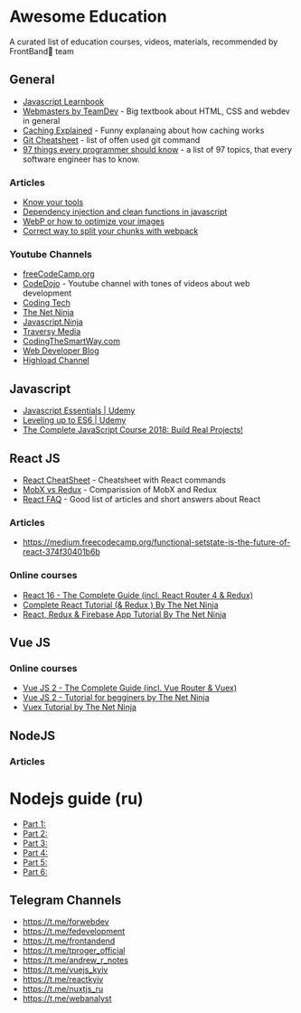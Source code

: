 # Awesome Education

A curated list of education courses, videos, materials, recommended by FrontBand🚀 team

## General

- [Javascript Learnbook](https://learn.javascript.ru)
- [Webmasters by TeamDev](http://webmasters.teamdev.com/#html) - Big textbook about HTML, CSS and webdev in general
- [Caching Explained](https://cachingexplained.com/ru/) - Funny explanaing about how caching works
- [Git Cheatsheet](https://medium.com/@ABatickaya/%D1%88%D0%BF%D0%B0%D1%80%D0%B3%D0%B0%D0%BB%D0%BA%D0%B0-%D0%BF%D0%BE-git-55eeea487676) - list of offen used git command
- [97 things every programmer should know](https://97-things-every-x-should-know.gitbooks.io/97-things-every-programmer-should-know/content/ru/index.html) - a list of 97 topics, that every software engineer has to know.

### Articles
- [Know your tools](https://habr.com/post/217515/)
- [Dependency injection and clean functions in javascript](https://habr.com/company/ruvds/blog/422589/)
- [WebP or how to optimize your images](https://medium.com/web-standards/webp-worth-it-fc08e230f46e)
- [Correct way to split your chunks with webpack](https://habr.com/company/ruvds/blog/423483/)

### Youtube Channels

- [freeCodeCamp.org](https://www.youtube.com/channel/UC8butISFwT-Wl7EV0hUK0BQ)
- [CodeDojo](https://www.youtube.com/channel/UCY10FZglXJ8RL3xB04VpykQ) - Youtube channel with tones of videos about web development
- [Coding Tech](https://www.youtube.com/channel/UCtxCXg-UvSnTKPOzLH4wJaQ)
- [The Net Ninja](https://www.youtube.com/channel/UCW5YeuERMmlnqo4oq8vwUpg)
- [Javascript.Ninja](https://www.youtube.com/channel/UCW9pyonagDWGMCy7V_Kro6g)
- [Traversy Media](https://www.youtube.com/user/TechGuyWeb)
- [CodingTheSmartWay.com](https://www.youtube.com/channel/UCLXQoK41TOcIsWtY-BgB_kQ)
- [Web Developer Blog](https://www.youtube.com/user/AlexeySuprun)
- [Highload Channel](https://www.youtube.com/user/profyclub)

## Javascript

- [Javascript Essentials | Udemy](https://www.udemy.com/javascript-essentials/learn/v4/overview)
- [Leveling up to ES6 | Udemy](https://www.udemy.com/leveling-up-to-es6/)
- [The Complete JavaScript Course 2018: Build Real Projects!](https://www.udemy.com/the-complete-javascript-course/learn/v4/overview)

## React JS 
- [React CheatSheet](https://reactcheatsheet.com/) - Cheatsheet with React commands
- [MobX vs Redux](http://frontflip.me/2016/06/15/why-mobx-and-not-redux.html) - Comparission of MobX and Redux
- [React FAQ](https://reactfaq.site/) - Good list of articles and short answers about React

### Articles

- https://medium.freecodecamp.org/functional-setstate-is-the-future-of-react-374f30401b6b

### Online courses

- [React 16 - The Complete Guide (incl. React Router 4 & Redux)](https://www.udemy.com/react-the-complete-guide-incl-redux/learn/v4/overview)
- [Complete React Tutorial (& Redux ) By The Net Ninja](https://www.youtube.com/watch?v=OxIDLw0M-m0&list=PL4cUxeGkcC9ij8CfkAY2RAGb-tmkNwQHG)
- [React, Redux & Firebase App Tutorial By The Net Ninja](https://www.youtube.com/watch?v=Oi4v5uxTY5o&list=PL4cUxeGkcC9iWstfXntcj8f-dFZ4UtlN3)

## Vue JS

### Online courses
- [Vue JS 2 - The Complete Guide (incl. Vue Router & Vuex)](https://www.udemy.com/vuejs-2-the-complete-guide/)
- [Vue JS 2 - Tutorial for begginers by The Net Ninja](https://www.youtube.com/playlist?list=PL4cUxeGkcC9gQcYgjhBoeQH7wiAyZNrYa)
- [Vuex Tutorial by The Net Ninja](https://www.youtube.com/playlist?list=PL4cUxeGkcC9i371QO_Rtkl26MwtiJ30P2)


## NodeJS

### Articles

# Nodejs guide (ru)
- [Part 1:](https://habr.com/company/ruvds/blog/422893/)
- [Part 2:](https://habr.com/company/ruvds/blog/423153/)
- [Part 3:](https://habr.com/company/ruvds/blog/423701/)
- [Part 4:](https://habr.com/company/ruvds/blog/423703/)
- [Part 5:](https://habr.com/company/ruvds/blog/423705/)
- [Part 6:](https://habr.com/company/ruvds/blog/424553/)

## Telegram Channels

- https://t.me/forwebdev
- https://t.me/fedevelopment
- https://t.me/frontandend
- https://t.me/tproger_official
- https://t.me/andrew_r_notes
- https://t.me/vuejs_kyiv
- https://t.me/reactkyiv
- https://t.me/nuxtjs_ru
- https://t.me/webanalyst

